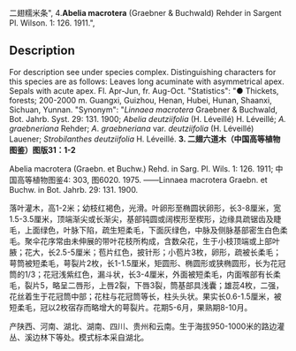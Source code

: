 二翅糯米条",
4.**Abelia macrotera** (Graebner & Buchwald) Rehder in Sargent Pl. Wilson. 1: 126. 1911.",

## Description
For description see under species complex. Distinguishing characters for this species are as follows: Leaves long acuminate with asymmetrical apex. Sepals with acute apex. Fl. Apr-Jun, fr. Aug-Oct.
  "Statistics": "● Thickets, forests; 200-2000 m. Guangxi, Guizhou, Henan, Hubei, Hunan, Shaanxi, Sichuan, Yunnan.
  "Synonym": "*Linnaea macrotera* Graebner &amp; Buchwald, Bot. Jahrb. Syst. 29: 131. 1900; *Abelia deutziifolia* (H. Léveillé) H. Léveillé; *A. graebneriana* Rehder; *A*. *graebneriana* var. *deutziifolia* (H. Léveillé) Lauener; *Strobilanthes deutziifolia* H. Léveillé.
**3. 二翅六道木（中国高等植物图鉴）图版31：1-2**

Abelia macrotera (Graebn. et Buchw.) Rehd. in Sarg. Pl. Wils. 1: 126. 1911; 中国高等植物图鉴4: 303, 图6020. 1975. ——Linnaea macrotera Graebn. et Buchw. in Bot. Jahrb. 29: 131. 1900.

落叶灌木，高1-2米；幼枝红褐色，光滑。叶卵形至椭圆状卵形，长3-8厘米，宽1.5-3.5厘米，顶端渐尖或长渐尖，基部钝圆或阔楔形至楔形，边缘具疏锯齿及睫毛，上面绿色，叶脉下陷，疏生短柔毛，下面灰绿色，中脉及侧脉基部密生白色柔毛。聚伞花序常由未伸展的带叶花枝所构成，含数朵花，生于小枝顶端或上部叶腋；花大，长2.5-5厘米；苞片红色，披针形；小苞片3枚，卵形，疏被长柔毛；萼筒被短柔毛，萼裂片2枚，长1-1.5厘米，矩圆形、椭圆形或狭椭圆形，长为花冠筒的1/3；花冠浅紫红色，漏斗状，长3-4厘米，外面被短柔毛，内面喉部有长柔毛，裂片5，略呈二唇形，上唇2裂，下唇3裂，筒基部具浅囊；雄蕊4枚，二强，花丝着生于花冠筒中部；花柱与花冠筒等长，柱头头状。果实长0.6-1.5厘米，被短柔毛，冠以2枚宿存而略增大的萼裂片。花期5-6月，果熟期8-10月。

产陕西、河南、湖北、湖南、四川、贵州和云南。生于海拔950-1000米的路边灌丛、溪边林下等处。模式标本采自湖北。
